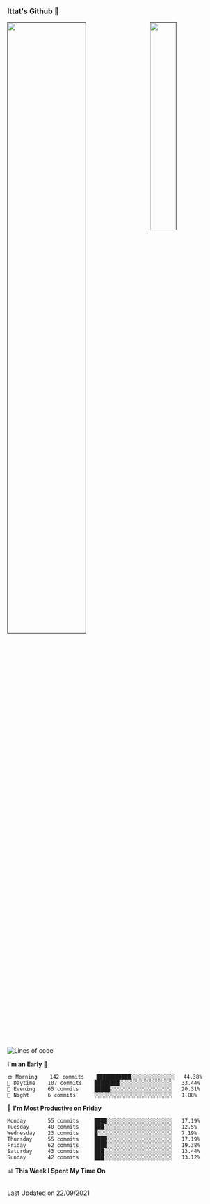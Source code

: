 ### Ittat's Github 👋

<a href="">
  <img align="center" src="https://github-readme-stats.vercel.app/api?username=ittat&hide_border=true&show_icons=true&count_private=true&theme=graywhite"  width="60%"/>
</a>

<a href="">
  <img align="right" src="https://github-readme-stats.vercel.app/api/top-langs/?username=ittat&hide_border=true&theme=graywhite"  width="35%" />
</a>


<!--START_SECTION:waka-->
![Lines of code](https://img.shields.io/badge/From%20Hello%20World%20I%27ve%20Written-602438%20lines%20of%20code-blue)

**I'm an Early 🐤** 

```text
🌞 Morning    142 commits    ███████████░░░░░░░░░░░░░░   44.38% 
🌆 Daytime    107 commits    ████████░░░░░░░░░░░░░░░░░   33.44% 
🌃 Evening    65 commits     █████░░░░░░░░░░░░░░░░░░░░   20.31% 
🌙 Night      6 commits      ░░░░░░░░░░░░░░░░░░░░░░░░░   1.88%

```
📅 **I'm Most Productive on Friday** 

```text
Monday       55 commits     ████░░░░░░░░░░░░░░░░░░░░░   17.19% 
Tuesday      40 commits     ███░░░░░░░░░░░░░░░░░░░░░░   12.5% 
Wednesday    23 commits     █░░░░░░░░░░░░░░░░░░░░░░░░   7.19% 
Thursday     55 commits     ████░░░░░░░░░░░░░░░░░░░░░   17.19% 
Friday       62 commits     ████░░░░░░░░░░░░░░░░░░░░░   19.38% 
Saturday     43 commits     ███░░░░░░░░░░░░░░░░░░░░░░   13.44% 
Sunday       42 commits     ███░░░░░░░░░░░░░░░░░░░░░░   13.12%

```


📊 **This Week I Spent My Time On** 

```text
```


 Last Updated on 22/09/2021
<!--END_SECTION:waka-->



<!--
**ittat/ittat** is a ✨ _special_ ✨ repository because its `README.md` (this file) appears on your GitHub profile.

Here are some ideas to get you started:

- 🔭 I’m currently working on ...
- 🌱 I’m currently learning ...
- 👯 I’m looking to collaborate on ...
- 🤔 I’m looking for help with ...
- 💬 Ask me about ...
- 📫 How to reach me: ...
- 😄 Pronouns: ...
- ⚡ Fun fact: ...

    technologies: {
        mobileApp: ["Android App"],
        frontEnd: {
            js: ["Vue", "Nuxt"],
            css: ["materialize", "vuetify", "bootstrap"]
        },
        backEnd: {
            js: ["node", "express", "SuiteScript"],
            python: ["flask"]
        },
        devOps: ["AWS", "Docker🐳", "Route53", "Nginx"],
        databases: ["mongo", "MySql", "sqlite"],
        misc: ["Firebase", "Socket.IO", "selenium", "open-cv", "php", "SuiteApp"]
    },
-->
